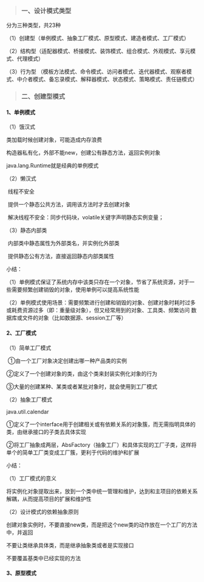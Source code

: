 > ### 一、设计模式类型

   分为三种类型，共23种

（1）创建型（单例模式、抽象工厂模式、原型模式、建造者模式、工厂模式）

（2）结构型（适配器模式、桥接模式、装饰模式、组合模式、外观模式、享元模式、代理模式）

（3）行为型 （模板方法模式、命令模式、访问者模式、迭代器模式、观察者模式、中介者模式、备忘录模式、解释器模式、状态模式、策略模式、责任链模式）

>### 二、创建型模式

#### 1、单例模式

（1）饿汉式 

类加载时候创建对象，可能造成内存浪费

构造器私有化，外部不能new，创建公有静态方法，返回实例对象

java.lang.Runtime就是经典的单例模式

（2）懒汉式 

​       线程不安全

​       提供一个静态公共方法，调用该方法时才去创建对象

​       解决线程不安全：同步代码块，volatile关键字声明静态实例变量；

 （3）静态内部类

​         内部类中静态属性为外部类名，并实例化外部类

​         提供静态公有方法，直接返回静态内部类属性 

  小结：

（1）单例模式保证了系统内存中该类只存在一个对象，节省了系统资源，对于一些需要频繁创建销毁的对象，使用单例可以提高系统性能

（2）单例模式使用场景：需要频繁进行创建和销毁的对象、创建对象时耗时过多或耗费资源过多（即：重量级对象），但又经常用到的对象、工具类、频繁访问      数据库或文件的对象（比如数据源、session工厂等）

#### 2、工厂模式

（1）简单工厂模式 

​   ①由一个工厂对象决定创建出哪一种产品类的实例

   ②定义了一个创建对象的类，由这个类来封装实例化对象的行为

   ③大量的创建某种、某类或者某批对象时，就会使用到工厂模式

（2）抽象工厂模式

  java.util.calendar

​	    ①定义了一个interface用于创建相关或有依赖关系的对象簇，而无需指明具体的类，由继承接口的子类去具体实现

​	    ②将工厂抽象成两层，AbsFactory（抽象工厂）和具体实现的工厂子类，这样将单个的简单工厂类变成工厂簇，更利于代码的维护和扩展

小结：

（1）工厂模式的意义

  将实例化对象提取出来，放到一个类中统一管理和维护，达到和主项目的依赖关系解耦，从而提高项目的扩展和维护性

（2）设计模式的依赖抽象原则

  创建对象实例时，不要直接new类，而是把这个new类的动作放在一个工厂的方法中，并返回

  不要让类继承具体类，而是继承抽象类或者是实现接口

  不要覆盖基类中已经实现的方法

#### 3、原型模式







